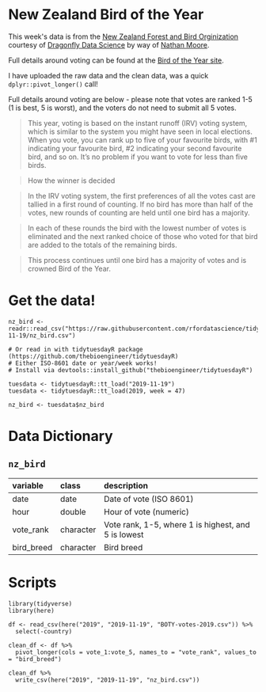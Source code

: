 # New Zealand Bird of the Year

This week's data is from the [New Zealand Forest and Bird Orginization](https://www.forestandbird.org.nz/) courtesy of [Dragonfly Data Science](https://www.dragonfly.co.nz/news/2019-11-12-boty.html) by way of [Nathan Moore](https://twitter.com/nmoorenz).

Full details around voting can be found at the [Bird of the Year site](https://www.birdoftheyear.org.nz/voting).

I have uploaded the raw data and the clean data, was a quick `dplyr::pivot_longer()` call!

Full details around voting are below - please note that votes are ranked 1-5 (1 is best, 5 is worst), and the voters do not need to submit all 5 votes.

> This year, voting is based on the instant runoff (IRV) voting system, which is similar to the system you might have seen in local elections. When you vote, you can rank up to five of your favourite birds, with #1 indicating your favourite bird, #2 indicating your second favourite bird, and so on. It’s no problem if you want to vote for less than five birds.

> How the winner is decided

> In the IRV voting system, the first preferences of all the votes cast are tallied in a first round of counting. If no bird has more than half of the votes, new rounds of counting are held until one bird has a majority.

> In each of these rounds the bird with the lowest number of votes is eliminated and the next ranked choice of those who voted for that bird are added to the totals of the remaining birds.

> This process continues until one bird has a majority of votes and is crowned Bird of the Year.

# Get the data!

```
nz_bird <- readr::read_csv("https://raw.githubusercontent.com/rfordatascience/tidytuesday/master/data/2019/2019-11-19/nz_bird.csv")

# Or read in with tidytuesdayR package (https://github.com/thebioengineer/tidytuesdayR)
# Either ISO-8601 date or year/week works!
# Install via devtools::install_github("thebioengineer/tidytuesdayR")

tuesdata <- tidytuesdayR::tt_load("2019-11-19")
tuesdata <- tidytuesdayR::tt_load(2019, week = 47)

nz_bird <- tuesdata$nz_bird
```

# Data Dictionary

## `nz_bird`

|variable  |class     |description |
|:---------|:---------|:-----------|
|date      | date    | Date of vote (ISO 8601) |
|hour      |double    | Hour of vote (numeric)|
|vote_rank |character | Vote rank, 1-5, where 1 is highest, and 5 is lowest |
|bird_breed |character | Bird breed |


# Scripts

```{r}
library(tidyverse)
library(here)

df <- read_csv(here("2019", "2019-11-19", "BOTY-votes-2019.csv")) %>% 
  select(-country)

clean_df <- df %>% 
  pivot_longer(cols = vote_1:vote_5, names_to = "vote_rank", values_to = "bird_breed")

clean_df %>% 
  write_csv(here("2019", "2019-11-19", "nz_bird.csv"))

```
